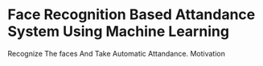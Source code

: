 # Face Recognition Based Attandance System Using Machine Learning
Recognize The faces And Take Automatic Attandance.
Motivation
